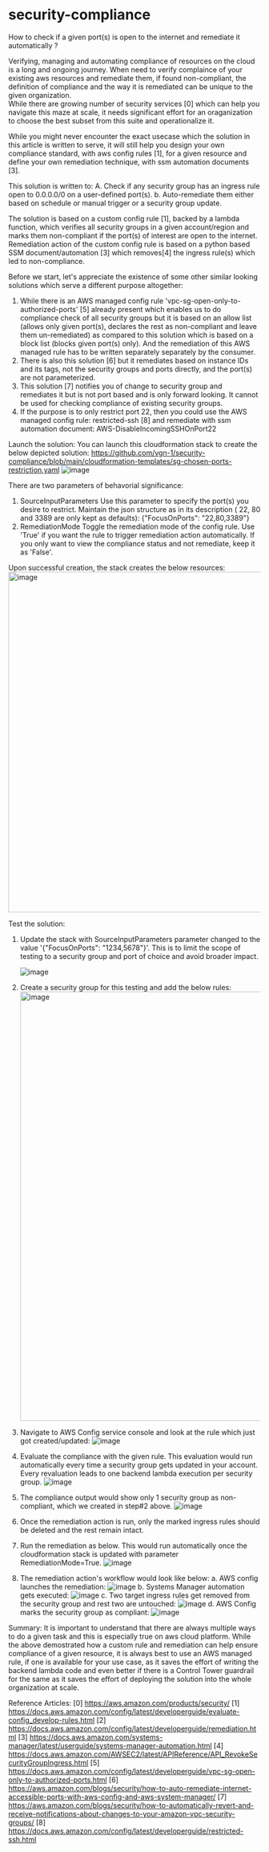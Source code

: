 # security-compliance
How to check if a given port(s) is open to the internet and remediate it automatically ? 

Verifying, managing and automating compliance of resources on the cloud is a long and ongoing journey. When need to verify complaince of your existing aws resources and remediate them, if found non-compliant, the definition of compliance and the way it is remediated can be unique to the given organization.  
While there are growing number of security services [0] which can help you navigate this maze at scale, it needs significant effort for an oraganization to choose the best subset from this suite and operationalize it. 

While you might never encounter the exact usecase which the solution in this article is written to serve, it will still help you design your own compliance standard, with aws config rules [1], for a given resource and define your own remediation technique, with ssm automation documents [3]. 

This solution is written to: 
A. Check if any security group has an ingress rule open to 0.0.0.0/0 on a user-defined port(s).
b. Auto-remediate them either based on schedule or manual trigger or a security group update. 

The solution is based on a custom config rule [1], backed by a lambda function, which verifies all security groups in a given account/region and marks them non-compliant if the port(s) of interest are open to the internet. 
Remediation action of the custom config rule is based on a python based SSM document/automation [3] which removes[4] the ingress rule(s) which led to non-compliance. 

Before we start, let's appreciate the existence of some other similar looking solutions which serve a different purpose altogether:
1. While there is an AWS managed config rule 'vpc-sg-open-only-to-authorized-ports' [5] already present which enables us to do compliance check of all security groups but it is based on an allow list (allows only given port(s), declares the rest as non-compliant and leave them un-remediated) as compared to this solution which is based on a block list (blocks given port(s) only). And the remediation of this AWS managed rule has to be written separately separately by the consumer. 
2. There is also this solution [6] but it remediates based on instance IDs and its tags, not the security groups and ports directly, and the port(s) are not parameterized. 
3. This solution [7] notifies you of change to security group and remediates it but is not port based and is only forward looking. It cannot be used for checking compliance of existing security groups. 
4. If the purpose is to only restrict port 22, then you could use the AWS managed config rule: restricted-ssh [8] and remediate with ssm automation document: AWS-DisableIncomingSSHOnPort22

Launch the solution:
You can launch this cloudformation stack to create the below depicted solution:
https://github.com/vgn-1/security-compliance/blob/main/cloudformation-templates/sg-chosen-ports-restriction.yaml
![image](https://github.com/vgn-1/security-compliance/assets/109327302/2c8a1e83-61f3-4452-9cd2-3da83e7f27ba)


There are two parameters of behavorial significance:
1. SourceInputParameters
Use this parameter to specify the port(s) you desire to restrict. Maintain the json structure as in its description ( 22, 80 and 3389 are only kept as defaults):
{"FocusOnPorts": "22,80,3389"}
2. RemediationMode
Toggle the remediation mode of the config rule. Use 'True' if you want the rule to trigger remediation action automatically. If you only want to view the compliance status and not remediate, keep it as 'False'.

Upon successful creation, the stack creates the below resources:
<img width="679" alt="image" src="https://github.com/vgn-1/security-compliance/assets/109327302/87bb705d-5fd7-4874-9056-49a4a5463d54">


Test the solution:
1. Update the stack with SourceInputParameters parameter changed to the value '{"FocusOnPorts": "1234,5678"}'.
   This is to limit the scope of testing to a security group and port of choice and avoid broader impact. 

   ![image](https://github.com/vgn-1/security-compliance/assets/109327302/ffc31b1c-36e4-4235-884f-d51864057f08)



3. Create a security group for this testing and add the below rules:
   <img width="856" alt="image" src="https://github.com/vgn-1/security-compliance/assets/109327302/87850008-186a-4f09-98af-4f7f8e18a963">

4. Navigate to AWS Config service console and look at the rule which just got created/updated:
![image](https://github.com/vgn-1/security-compliance/assets/109327302/0d5b9797-c790-43ce-a73f-9d45165d081c)


5. Evaluate the compliance with the given rule. This evaluation would run automatically every time a security group gets updated in your account.  Every revaluation leads to one backend lambda execution per security group. 
![image](https://github.com/vgn-1/security-compliance/assets/109327302/2488d616-a5bb-46d8-a977-82d8551f4501)

6. The compliance output would show only 1 security group as non-compliant, which we created in step#2 above.
   ![image](https://github.com/vgn-1/security-compliance/assets/109327302/25d9635c-4c06-4259-a2c8-da7ac0aeb11e)


4. Once the remediation action is run, only the marked ingress rules should be deleted and the rest remain intact.
5. Run the remediation as below. This would run automatically once the cloudformation stack is updated with parameter RemediationMode=True. 
   ![image](https://github.com/vgn-1/security-compliance/assets/109327302/2cf670e3-4b1d-4972-ae78-8e4b39c0680b)

6. The remediation action's workflow would look like below:
   a. AWS config launches the remediation:
     ![image](https://github.com/vgn-1/security-compliance/assets/109327302/3ca2c326-45ed-4193-8f88-c0993d13468a)
   b. Systems Manager automation gets executed:
     ![image](https://github.com/vgn-1/security-compliance/assets/109327302/a775942c-8912-43b4-a5fc-a66b05128bb1)
   c. Two target ingress rules get removed from the security group and rest two are untouched:
     ![image](https://github.com/vgn-1/security-compliance/assets/109327302/3222e147-bd7e-4506-8a59-89c89aef5e57)
   d. AWS Config marks the security group as compliant:
     ![image](https://github.com/vgn-1/security-compliance/assets/109327302/470ca8a7-54e3-4538-904b-2fc2445dc5f4)


Summary:
It is important to understand that there are always multiple ways to do a given task and this is especially true on aws cloud platform. 
While the above demostrated how a custom rule and remediation can help ensure compliance of a given resource, it is always best to use an AWS managed rule, if one is available for your use case, as it saves the effort of writing the backend lambda code and even better if there is a Control Tower guardrail for the same as it saves the effort of deploying the solution into the whole organization at scale. 


Reference Articles:
[0] https://aws.amazon.com/products/security/
[1] https://docs.aws.amazon.com/config/latest/developerguide/evaluate-config_develop-rules.html
[2] https://docs.aws.amazon.com/config/latest/developerguide/remediation.html
[3] https://docs.aws.amazon.com/systems-manager/latest/userguide/systems-manager-automation.html
[4] https://docs.aws.amazon.com/AWSEC2/latest/APIReference/API_RevokeSecurityGroupIngress.html
[5] https://docs.aws.amazon.com/config/latest/developerguide/vpc-sg-open-only-to-authorized-ports.html
[6] https://aws.amazon.com/blogs/security/how-to-auto-remediate-internet-accessible-ports-with-aws-config-and-aws-system-manager/
[7] https://aws.amazon.com/blogs/security/how-to-automatically-revert-and-receive-notifications-about-changes-to-your-amazon-vpc-security-groups/
[8] https://docs.aws.amazon.com/config/latest/developerguide/restricted-ssh.html


